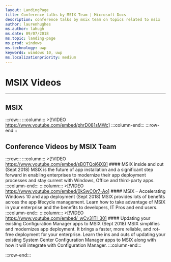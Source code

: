 ```yaml
---
layout: LandingPage
title: Conference talks by MSIX Team | Microsoft Docs
description: conference talks by msix team on topics related to msix
author: laurenhughes
ms.author: lahugh
ms.date: 09/07/2018
ms.topic: landing-page
ms.prod: windows
ms.technology: uwp
keywords: windows 10, uwp
ms.localizationpriority: medium
---
```

# MSIX Videos
***

## MSIX 
 :::row:::
    :::column:::
        >[!VIDEO https://www.youtube.com/embed/phrD081sMWc]
    :::column-end:::
:::row-end:::
	

## Conference Videos by MSIX Team
:::row:::
    :::column:::
	>[!VIDEO https://www.youtube.com/embed/sBOTQoi6iXQ]
        #### MSIX inside and out (Sept 2018)
        MSIX is the future of app installation and a significant step forward in enabling enterprises to modernize their app deployment processes and stay current with Windows, Office and third-party apps. 
    :::column-end:::
    :::column:::
    >[!VIDEO https://www.youtube.com/embed/0kSwCOr7-Ao]
        #### MSIX – Accelerating Windows 10 and app deployment (Sept 2018)
        MSIX provides lots of benefits across the app lifecycle management. Learn how to take advantage of MSIX in your enterprise and the benefits to developers, IT Pros and end users. 
    :::column-end:::
    :::column:::
    >[!VIDEO https://www.youtube.com/embed/_wCv31TI_30]
        #### Updating your existing Configuration Manager apps to MSIX (Sept 2018)
        MSIX simplifies and modernizes app deployment. It brings a faster, more reliable, and rot-free deployment for your enterprise. Learn the ins and outs of updating your existing System Center Configuration Manager apps to MSIX along with how it will integrate with Configuration Manager. 
    :::column-end:::

    
:::row-end:::
